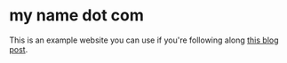 # my name dot com

This is an example website you can use if you're following along [this blog post](https://blog.marenbeam.com/how-i-host-my-personal-website-with-docker-traefik-ssl-github-and-cron).
